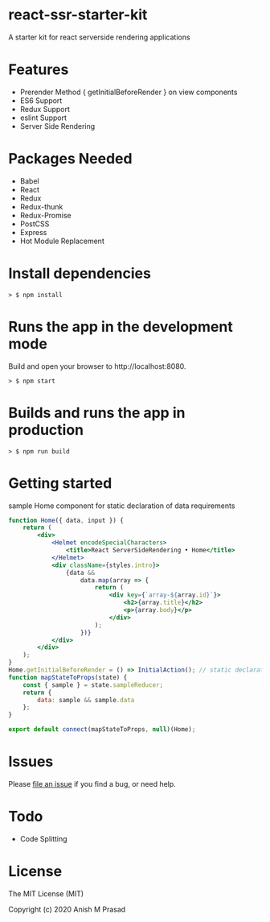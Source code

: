 # react-ssr-starter-kit

A starter kit for react serverside rendering applications



# Features

-   Prerender Method { getInitialBeforeRender } on view components
-   ES6 Support
-   Redux Support
-   eslint Support
-   Server Side Rendering

# Packages Needed

-   Babel
-   React
-   Redux
-   Redux-thunk
-   Redux-Promise
-   PostCSS
-   Express
-   Hot Module Replacement

# Install dependencies

```
> $ npm install
```

# Runs the app in the development mode

Build and open your browser to http://localhost:8080.

```
> $ npm start
```

# Builds and runs the app in production

```
> $ npm run build
```

# Getting started

sample Home component for static declaration of data requirements

```jsx
function Home({ data, input }) {
	return (
		<div>
			<Helmet encodeSpecialCharacters>
				<title>React ServerSideRendering • Home</title>
			</Helmet>
			<div className={styles.intro}>
				{data &&
					data.map(array => {
						return (
							<div key={`array-${array.id}`}>
								<h2>{array.title}</h2>
								<p>{array.body}</p>
							</div>
						);
					})}
			</div>
		</div>
	);
}
Home.getInitialBeforeRender = () => InitialAction(); // static declaration of data requirements
function mapStateToProps(state) {
	const { sample } = state.sampleReducer;
	return {
		data: sample && sample.data
	};
}

export default connect(mapStateToProps, null)(Home);
```

# Issues

Please [file an issue](https://github.com/anishmprasad/react-ssr-starter-kit/issues) if you find a bug, or need help.

# Todo

-   Code Splitting

# License

The MIT License (MIT)

Copyright (c) 2020 Anish M Prasad

